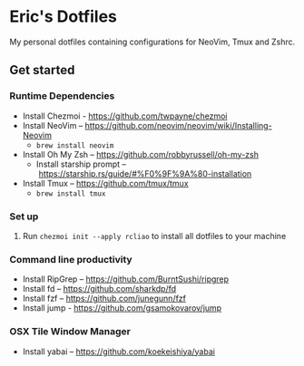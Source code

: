 # Eric's Dotfiles

My personal dotfiles containing configurations for NeoVim, Tmux and Zshrc.

## Get started

### Runtime Dependencies

* Install Chezmoi - https://github.com/twpayne/chezmoi
* Install NeoVim – https://github.com/neovim/neovim/wiki/Installing-Neovim
    - `brew install neovim`
* Install Oh My Zsh – https://github.com/robbyrussell/oh-my-zsh
    * Install starship prompt – https://starship.rs/guide/#%F0%9F%9A%80-installation
* Install Tmux – https://github.com/tmux/tmux
    - `brew install tmux`

### Set up

1. Run `chezmoi init --apply rcliao` to install all dotfiles to your machine

### Command line productivity

* Install RipGrep – https://github.com/BurntSushi/ripgrep
* Install fd – https://github.com/sharkdp/fd
* Install fzf – https://github.com/junegunn/fzf
* Install jump - https://github.com/gsamokovarov/jump

### OSX Tile Window Manager

* Install yabai – https://github.com/koekeishiya/yabai

